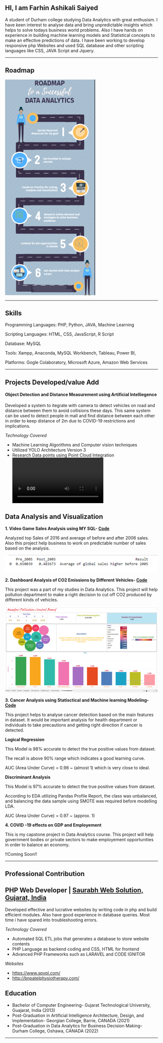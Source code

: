 ## **HI, I am Farhin Ashikali Saiyed**
A student of Durham college studying Data Analytics with great enthusism. I have keen interest to analyse data and bring unpredictable insights which helps to solve todays business world problems. Also I have hands on experience in building machine learning models and Statistical concepts to make an effective predictions of data.
I have been working to develop responsive php Websites and used SQL database and other scripting languages like CSS, JAVA Script and Jquery.

---
## **Roadmap**
![Roadmap](https://github.com/Farhinsyd/Portfolio/blob/main/Roadmap.png)

---
## **Skills**
Programming Languages: PHP, Python, JAVA, Machine Learning

Scripting Languages: HTML, CSS, JavaScript, R Script

Database: MySQL

Tools: Xampp, Anaconda, MySQL Workbench, Tableau, Power BI,

Platforms: Gogle Colaboratory, Microsoft Azure, Amazon Web Services

---

## **Projects Developed/value Add**

#### **Object Detection and Distance Measurement using Artificial Intelliegence**

Developed a system to itegrate with camera to detect vehicles on road and distance between them to avoid collisions these days. This same system can be used to detect people in mall and find distance between each other in order to keep distance of 2m due to COVID-19 restrictions and implications.

*Technology Covered*

- Machine Learning Algorithms and Computer vision techniques
- Utilized YOLO Architecture Version 3
- Research Data points using Point Cloud Integration
![OutputVideo](https://github.com/Farhinsyd/Portfolio/blob/main/segmented_video.avi)
## **Data Analysis and Visualization**

**1. Video Game Sales Analysis using MY SQL- [Code](https://github.com/Farhinsyd/Data_Analysis)**

Analyzed top Sales of 2016 and average of before and after 2006 sales. Also this project help business to work on predictable number of sales based on the analysis.

![Analysis](https://github.com/Farhinsyd/Portfolio/blob/main/Gamesalesoutput.png)

**2. Dashboard Analysis of CO2 Emissions by Different Vehicles- [Code](https://github.com/Farhinsyd/Data_Analysis)**

This project was a part of my studies in Data Analytics. This project will help pollution department to make a right decision to cut off CO2 produced by different kinds of vehicles. 

![Dashboard](https://github.com/Farhinsyd/Portfolio/blob/main/CO2emissiondashboard.png)

**3. Cancer Analysis using Statisctical and Machine learning Modeling- [Code](https://github.com/Farhinsyd/Data_Analysis)**

This project helps to analyse cancer detection based on the main features in dataset. It would be important analysis for health department or individuals to take precautions and getting right direction if cancer is detected.

**Logical Regression**

This Model is 98% accurate to detect the true positive values from dataset.

The recall is above 90% range which indicates a good learning curve.

AUC (Area Under Curve) = 0.98 ~ (almost 1) which is very close to ideal.

**Discriminant Analysis**

This Model is 97% accurate to detect the true positive values from dataset.

According to EDA utilizing Pandas Profile Report, the class was unbalanced, and balancing the data sample using SMOTE was required before modelling LDA.

AUC (Area Under Curve) = 0.97 ~ (approx. 1)

**4. COVID -19 effects on GDP and Employement**

This is my capstone project in Data Analytics course. This project will help government bodies or private sectors to make employement opportunities in order to balance an economy.

!!Coming Soon!! 

---

## **Professional Contribution**

## **PHP Web Developer | [Saurabh Web Solution, Gujarat, India](https://saurabhwebsolution.com/)**

Developed effective and lucrative websites by writing code in php and build efficient modules. Also have good experience in database queries. Most time i have spared into troubleshooting errors.

*Technology Covered*

- Automated SQL ETL jobs that generates a database to store website contents
- PHP Language as backend coding and CSS,  HTML for frontend
- Advanced PHP Frameworks such as LARAVEL and CODE IGNITOR
 
*Websites*

- https://www.spvpl.com/
- http://bnpatelphysiotherapy.com/
 
## **Education**

- Bachelor of Computer Engineering- Gujarat Technological University, Guajarat, India (2013)
- Post-Graduation in Artificial Intelligence Architecture, Design, and Implementation- Georgian College, Barrie, CANADA (2021)
- Post-Graduation in Data Analytics for Business Decision Making- Durham College, Oshawa, CANADA (2022)

---


